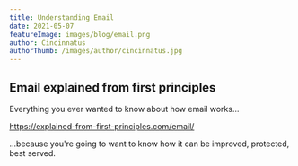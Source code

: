 ```yaml
---
title: Understanding Email
date: 2021-05-07
featureImage: images/blog/email.png
author: Cincinnatus
authorThumb: /images/author/cincinnatus.jpg
---
```


## Email explained from first principles

Everything you ever wanted to know about how email works...

https://explained-from-first-principles.com/email/

...because you're going to want to know how it can be improved, protected, best served.